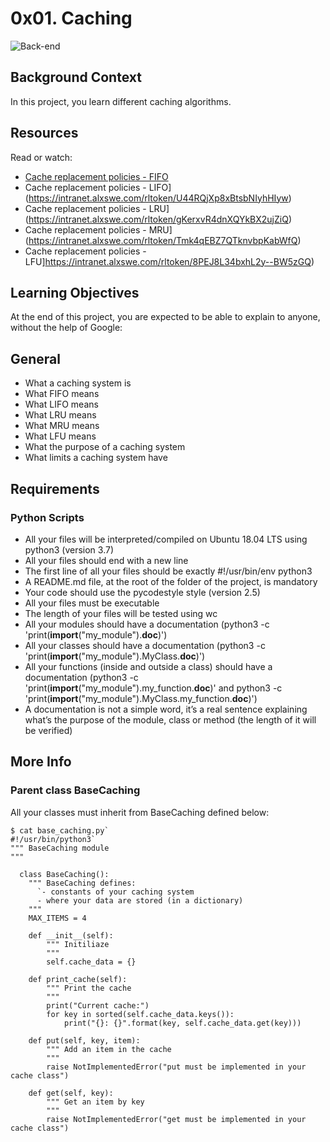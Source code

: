 # 0x01. Caching
![Back-end]()

## Background Context

In this project, you learn different caching algorithms.

## Resources

Read or watch:

- [Cache replacement policies - FIFO](https://intranet.alxswe.com/rltoken/fjhr6EvFeF3mWwsPQXUKdQ)
- Cache replacement policies - LIFO](https://intranet.alxswe.com/rltoken/U44RQjXp8xBtsbNIyhHIyw)
- Cache replacement policies - LRU](https://intranet.alxswe.com/rltoken/gKerxvR4dnXQYkBX2ujZiQ)
- Cache replacement policies - MRU](https://intranet.alxswe.com/rltoken/Tmk4qEBZ7QTknvbpKabWfQ)
- Cache replacement policies - LFU]https://intranet.alxswe.com/rltoken/8PEJ8L34bxhL2y--BW5zGQ)

## Learning Objectives

At the end of this project, you are expected to be able to explain to anyone, without the help of Google:

## General

- What a caching system is
- What FIFO means
- What LIFO means
- What LRU means
- What MRU means
- What LFU means
- What the purpose of a caching system
- What limits a caching system have

## Requirements

### Python Scripts

- All your files will be interpreted/compiled on Ubuntu 18.04 LTS using python3 (version 3.7)
- All your files should end with a new line
- The first line of all your files should be exactly #!/usr/bin/env python3
- A README.md file, at the root of the folder of the project, is mandatory
- Your code should use the pycodestyle style (version 2.5)
- All your files must be executable
- The length of your files will be tested using wc
- All your modules should have a documentation (python3 -c 'print(__import__("my_module").__doc__)')
- All your classes should have a documentation (python3 -c 'print(__import__("my_module").MyClass.__doc__)')
- All your functions (inside and outside a class) should have a documentation (python3 -c 'print(__import__("my_module").my_function.__doc__)' and python3 -c 'print(__import__("my_module").MyClass.my_function.__doc__)')
- A documentation is not a simple word, it’s a real sentence explaining what’s the purpose of the module, class or method (the length of it will be verified)

## More Info

### Parent class BaseCaching

All your classes must inherit from BaseCaching defined below:

```
$ cat base_caching.py`
#!/usr/bin/python3`
""" BaseCaching module
"""

  class BaseCaching():
    """ BaseCaching defines:
      `- constants of your caching system
      - where your data are stored (in a dictionary)
    """
    MAX_ITEMS = 4

    def __init__(self):
        """ Initiliaze
        """
        self.cache_data = {}

    def print_cache(self):
        """ Print the cache
        """
        print("Current cache:")
        for key in sorted(self.cache_data.keys()):
            print("{}: {}".format(key, self.cache_data.get(key)))

    def put(self, key, item):
        """ Add an item in the cache
        """
        raise NotImplementedError("put must be implemented in your cache class")

    def get(self, key):
        """ Get an item by key
        """
        raise NotImplementedError("get must be implemented in your cache class")
```
